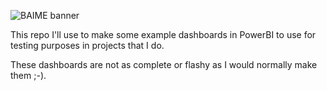 ﻿![BAIME banner](https://user-images.githubusercontent.com/47600826/89530907-9b3f6480-d7ef-11ea-9849-27617f6025cf.png)This repo I'll use to make some example dashboards in PowerBI to use for testing purposes in projects that I do. These dashboards are not as complete or flashy as I would normally make them ;-). 